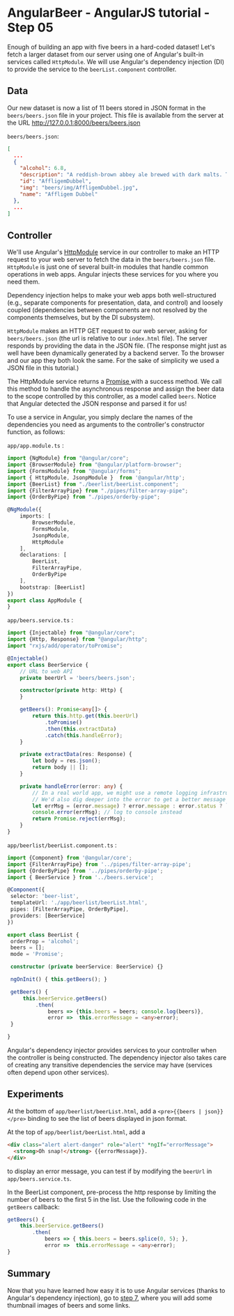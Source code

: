 # AngularBeer - AngularJS tutorial - Step 05 #

Enough of building an app with five beers in a hard-coded dataset! Let's fetch a larger dataset from our server using one of Angular's built-in services called `HttpModule`. We will use Angular's dependency injection (DI) to provide the service to the `beerList.component` controller.


## Data ##

Our new dataset is now a list of 11 beers stored in JSON format in the `beers/beers.json` file in your project.
This file is available from the server at the URL http://127.0.0.1:8000/beers/beers.json

`beers/beers.json`:

```json
[
  ...
  {
    "alcohol": 6.8,
    "description": "A reddish-brown abbey ale brewed with dark malts. The secondary fermentation gives a fruity aroma and a unique spicy character with a distinctive aftertaste. Secondary fermentation in the bottle.",
    "id": "AffligemDubbel",
    "img": "beers/img/AffligemDubbel.jpg",
    "name": "Affligem Dubbel"
  },
  ...
]
```

## Controller ##

We'll use Angular's [HttpModule](https://angular.io/docs/ts/latest/guide/server-communication.html) service in our controller to make an HTTP request to your web server to fetch the data in the `beers/beers.json` file.
`HttpModule` is just one of several built-in modules that handle common operations in web apps.
Angular injects these services for you where you need them.

Dependency injection helps to make your web apps both well-structured (e.g., separate components for presentation, data, and control) and loosely coupled (dependencies between components are not resolved by the components themselves, but by the DI subsystem).

`HttpModule` makes an HTTP GET request to our web server, asking for `beers/beers.json` (the url is relative to our `index.html` file). The server responds by providing the data in the JSON file. (The response might just as well have been dynamically generated by a backend server. To the browser and our app they both look the same. For the sake of simplicity we used a JSON file in this tutorial.)

The HttpModule service returns a [Promise ](https://developer.mozilla.org/en-US/docs/Web/JavaScript/Reference/Global_Objects/Promise) with a success method. We call this method to handle the asynchronous response and assign the beer data to the scope controlled by this controller, as a model called `beers`. Notice that Angular detected the JSON response and parsed it for us!

To use a service in Angular, you simply declare the names of the dependencies you need as arguments to the controller's constructor function, as follows:

`app/app.module.ts` :

```typescript
import {NgModule} from "@angular/core";
import {BrowserModule} from "@angular/platform-browser";
import {FormsModule} from "@angular/forms";
import { HttpModule, JsonpModule }  from '@angular/http';
import {BeerList} from "./beerlist/beerList.component";
import {FilterArrayPipe} from "./pipes/filter-array-pipe";
import {OrderByPipe} from "./pipes/orderby-pipe";

@NgModule({
    imports: [
        BrowserModule,
        FormsModule,
        JsonpModule,
        HttpModule
    ],
    declarations: [
        BeerList,
        FilterArrayPipe,
        OrderByPipe
    ],
    bootstrap: [BeerList]
})
export class AppModule {
}
```

`app/beers.service.ts` :

```typescript
import {Injectable} from "@angular/core";
import {Http, Response} from "@angular/http";
import "rxjs/add/operator/toPromise";

@Injectable()
export class BeerService {
    // URL to web API
    private beerUrl = 'beers/beers.json';

    constructor(private http: Http) {
    }

    getBeers(): Promise<any[]> {
        return this.http.get(this.beerUrl)
            .toPromise()
            .then(this.extractData)
            .catch(this.handleError);
    }

    private extractData(res: Response) {
        let body = res.json();
        return body || [];
    }

    private handleError(error: any) {
        // In a real world app, we might use a remote logging infrastructure
        // We'd also dig deeper into the error to get a better message
        let errMsg = (error.message) ? error.message : error.status ? `${error.status} - ${error.statusText}` : 'Server error';
        console.error(errMsg); // log to console instead
        return Promise.reject(errMsg);
    }
}
```

`app/beerlist/beerList.component.ts` :

```typescript
import {Component} from '@angular/core';
import {FilterArrayPipe} from '../pipes/filter-array-pipe';
import {OrderByPipe} from '../pipes/orderby-pipe';
import { BeerService } from '../beers.service';

@Component({
 selector: 'beer-list',
 templateUrl: './app/beerlist/beerList.html',
 pipes: [FilterArrayPipe, OrderByPipe],
 providers: [BeerService]
})

export class BeerList {
 orderProp = 'alcohol';
 beers = [];
 mode = 'Promise';

 constructor (private beerService: BeerService) {}

 ngOnInit() { this.getBeers(); }

 getBeers() {
     this.beerService.getBeers()
         .then(
             beers => {this.beers = beers; console.log(beers)},
             error =>  this.errorMessage = <any>error);
 }

}
```


Angular's dependency injector provides services to your controller when the controller is being constructed. The dependency injector also takes care of creating any transitive dependencies the service may have (services often depend upon other services).

## Experiments ##

At the bottom of `app/beerlist/beerList.html`, add a `<pre>{{beers | json}}</pre>` binding to see the list of beers displayed in json format.

At the top of `app/beerlist/beerList.html`, add a

```html
<div class="alert alert-danger" role="alert" *ngIf="errorMessage">
  <strong>Oh snap!</strong> {{errorMessage}}.
</div>
```

to display an error message, you can test if by modifying the `beerUrl` in `app/beers.service.ts`.

In the BeerList component, pre-process the http response by limiting the number of beers to the first 5 in the list.
Use the following code in the `getBeers` callback:

```typescript
getBeers() {
    this.beerService.getBeers()
        .then(
            beers => { this.beers = beers.splice(0, 5); },
            error =>  this.errorMessage = <any>error);
}
```

## Summary ##

Now that you have learned how easy it is to use Angular services (thanks to Angular's dependency injection), go to [step 7](../step-07), where you will add some thumbnail images of beers and some links.